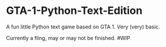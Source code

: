 # GTA-1-Python-Text-Edition
A fun little Python text game based on GTA 1. Very (very) basic.

Currently a fling, may or may not be finished.
#WIP
